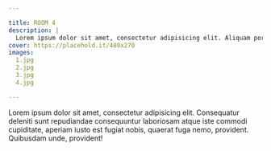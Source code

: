 ```yaml
---

title: ROOM 4
description: |
  Lorem ipsum dolor sit amet, consectetur adipisicing elit. Aliquam porro facilis quia provident fugit id tempora, quasi quae alias! Hic delectus eligendi vero facilis, eos ipsa similique quo rem officia!
cover: https://placehold.it/480x270
images:
  1.jpg
  2.jpg
  3.jpg
  4.jpg

---
```


Lorem ipsum dolor sit amet, consectetur adipisicing elit. Consequatur deleniti sunt repudiandae consequuntur laboriosam atque iste commodi cupiditate, aperiam iusto est fugiat nobis, quaerat fuga nemo, provident. Quibusdam unde, provident!
